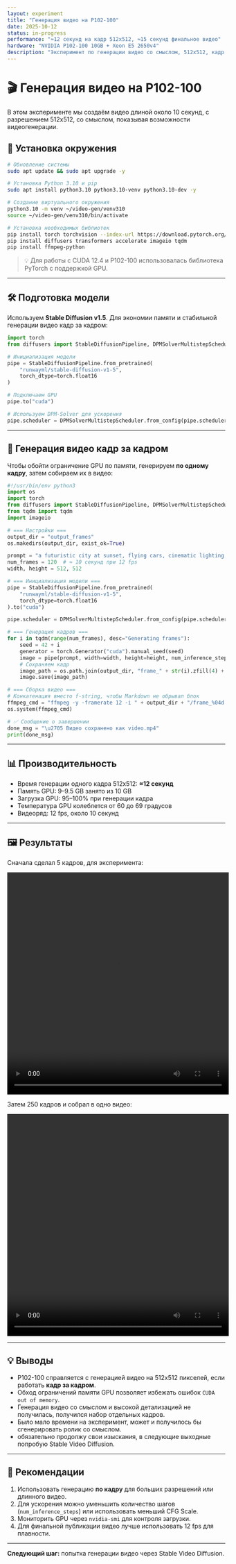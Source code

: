 ```yaml
---
layout: experiment
title: "Генерация видео на P102-100"
date: 2025-10-12
status: in-progress
performance: "≈12 секунд на кадр 512x512, ≈15 секунд финальное видео"
hardware: "NVIDIA P102-100 10GB + Xeon E5 2650v4"
description: "Эксперимент по генерации видео со смыслом, 512x512, кадр за кадром, объединение в финальный клип"
---
```


# 🎬 Генерация видео на P102-100

В этом эксперименте мы создаём видео длиной около 10 секунд, с разрешением 512x512, со смыслом, показывая возможности видеогенерации.

## 🔧 Установка окружения

```bash
# Обновление системы
sudo apt update && sudo apt upgrade -y

# Установка Python 3.10 и pip
sudo apt install python3.10 python3.10-venv python3.10-dev -y

# Создание виртуального окружения
python3.10 -m venv ~/video-gen/venv310
source ~/video-gen/venv310/bin/activate

# Установка необходимых библиотек
pip install torch torchvision --index-url https://download.pytorch.org/whl/cu116
pip install diffusers transformers accelerate imageio tqdm
pip install ffmpeg-python
```

> 💡 Для работы с CUDA 12.4 и P102-100 использовалась библиотека PyTorch с поддержкой GPU.

---

## 🛠️ Подготовка модели

Используем **Stable Diffusion v1.5**. Для экономии памяти и стабильной генерации видео кадр за кадром:

```python
import torch
from diffusers import StableDiffusionPipeline, DPMSolverMultistepScheduler

# Инициализация модели
pipe = StableDiffusionPipeline.from_pretrained(
    "runwayml/stable-diffusion-v1-5",
    torch_dtype=torch.float16
)

# Подключаем GPU
pipe.to("cuda")

# Используем DPM-Solver для ускорения
pipe.scheduler = DPMSolverMultistepScheduler.from_config(pipe.scheduler.config)
```

---

## 🎨 Генерация видео кадр за кадром

Чтобы обойти ограничение GPU по памяти, генерируем **по одному кадру**, затем собираем их в видео:

```python
#!/usr/bin/env python3
import os
import torch
from diffusers import StableDiffusionPipeline, DPMSolverMultistepScheduler
from tqdm import tqdm
import imageio

# === Настройки ===
output_dir = "output_frames"
os.makedirs(output_dir, exist_ok=True)

prompt = "a futuristic city at sunset, flying cars, cinematic lighting, ultra realistic, masterpiece, 4k"
num_frames = 120  # ≈ 10 секунд при 12 fps
width, height = 512, 512

# === Инициализация модели ===
pipe = StableDiffusionPipeline.from_pretrained(
    "runwayml/stable-diffusion-v1-5",
    torch_dtype=torch.float16
).to("cuda")

pipe.scheduler = DPMSolverMultistepScheduler.from_config(pipe.scheduler.config)

# === Генерация кадров ===
for i in tqdm(range(num_frames), desc="Generating frames"):
    seed = 42 + i
    generator = torch.Generator("cuda").manual_seed(seed)
    image = pipe(prompt, width=width, height=height, num_inference_steps=25, generator=generator).images[0]
    # Сохраняем кадр
    image_path = os.path.join(output_dir, "frame_" + str(i).zfill(4) + ".png")
    image.save(image_path)

# === Сборка видео ===
# Конкатенация вместо f-string, чтобы Markdown не обрывал блок
ffmpeg_cmd = "ffmpeg -y -framerate 12 -i " + output_dir + "/frame_%04d.png -c:v libx264 -pix_fmt yuv420p video.mp4"
os.system(ffmpeg_cmd)

# ✅ Сообщение о завершении
done_msg = "\u2705 Видео сохранено как video.mp4"
print(done_msg)
```

---

## 📊 Производительность

- Время генерации одного кадра 512x512: **≈12 секунд**  
- Память GPU: 9–9.5 GB занято из 10 GB  
- Загрузка GPU: 95–100% при генерации кадра
- Температура GPU колеблется от 60 до 69 градусов
- Видеоряд: 12 fps, около 10 секунд

---

## 🖼️ Результаты

Сначала сделал 5 кадров, для эксперимента:

<video width="512" height="512" controls>
  <source src="{{ '/assets/videos/video1.mp4' | relative_url }}" type="video/mp4">
  Ваш браузер не поддерживает воспроизведение видео.
</video>

Затем 250 кадров и собрал в одно видео:

<video width="512" height="512" controls>
  <source src="{{ '/assets/videos/video2.mp4' | relative_url }}" type="video/mp4">
  Ваш браузер не поддерживает воспроизведение видео.
</video>


---

## 💡 Выводы

- P102-100 справляется с генерацией видео на 512x512 пикселей, если работать **кадр за кадром**.  
- Обход ограничений памяти GPU позволяет избежать ошибок `CUDA out of memory`.  
- Генерация видео со смыслом и высокой детализацией не получилась, получился набор отдельных кадров.  
- Было мало времени на эксперимент, может и получилось бы сгенерировать ролик со смыслом.
- обязательно продолжу свои изыскания, в следующие выходные попробую Stable Video Diffusion. 

---

## 🔧 Рекомендации

1. Использовать генерацию **по кадру** для больших разрешений или длинного видео.  
2. Для ускорения можно уменьшить количество шагов (`num_inference_steps`) или использовать меньший CFG Scale.  
3. Мониторить GPU через `nvidia-smi` для контроля загрузки.  
4. Для финальной публикации видео лучше использовать 12 fps для плавности.  

---

**Следующий шаг:** попытка генерации видео через Stable Video Diffusion.
